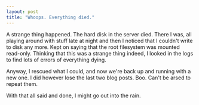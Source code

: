 ```yaml
---
layout: post
title: "Whoops. Everything died."
---
```

A strange thing happened. The hard disk in the server died. There I was, all
playing around with stuff late at night and then I noticed that I couldn't
write to disk any more. Kept on saying that the root filesystem was mounted
read-only. Thinking that this was a strange thing indeed, I looked in the logs
to find lots of errors of everything dying.

Anyway, I rescued what I could, and now we're back up and running with a new
one. I did however lose the last two blog posts. Boo. Can't be arsed to repeat
them.

With that all said and done, I might go out into the rain.


